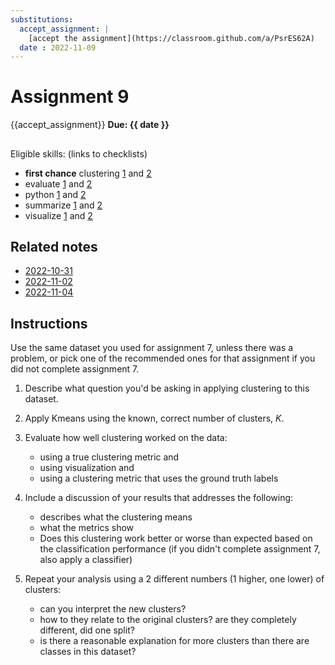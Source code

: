 ```yaml
---
substitutions:
  accept_assignment: |
    [accept the assignment](https://classroom.github.com/a/PsrES62A)
  date : 2022-11-09
---
```

# Assignment 9

{{accept_assignment}}
__Due: {{ date }}__

##

Eligible skills: (links to checklists)
- **first chance** clustering [1](https://rhodyprog4ds.github.io/BrownFall22/syllabus/achievements.html#clustering-level1) and [2](https://rhodyprog4ds.github.io/BrownFall22/syllabus/achievements.html#clustering-level2)
- evaluate [1](https://rhodyprog4ds.github.io/BrownFall22/syllabus/achievements.html#evaluate-level1) and [2](https://rhodyprog4ds.github.io/BrownFall22/syllabus/achievements.html#evaluate-level2)
- python [1](https://rhodyprog4ds.github.io/BrownFall22/syllabus/achievements.html#python-level1) and [2](https://rhodyprog4ds.github.io/BrownFall22/syllabus/achievements.html#python-level2)
- summarize [1](https://rhodyprog4ds.github.io/BrownFall22/syllabus/achievements.html#summarize-level1) and [2](https://rhodyprog4ds.github.io/BrownFall22/syllabus/achievements.html#summarize-level2)
- visualize [1](https://rhodyprog4ds.github.io/BrownFall22/syllabus/achievements.html#visualize-level1) and [2](https://rhodyprog4ds.github.io/BrownFall22/syllabus/achievements.html#visualize-level2)



## Related notes

- [2022-10-31](../notes/2022-10-31)
- [2022-11-02](../notes/2022-11-02)
- [2022-11-04](../notes/2022-11-04)


## Instructions

Use the same dataset you used for assignment 7, unless there was a problem, or pick one of the recommended ones for that assignment if you did not complete assignment 7.

1. Describe what question you'd be asking in applying clustering to this dataset.
1. Apply Kmeans using the known, correct
number of clusters, $K$.
1.  Evaluate how well clustering worked on the data:

    - using a true clustering metric and
    - using visualization and
    - using a clustering metric that uses the ground truth labels
1. Include a discussion of your results that addresses the following:

    - describes what the clustering means
    - what the metrics show
    - Does this clustering work better or worse than expected based on the classification performance (if you didn't complete assignment 7, also apply a classifier)
1. Repeat your analysis using a 2 different numbers (1 higher, one lower) of clusters:

    - can you interpret the new clusters?
    - how to they relate to the original clusters? are they completely different, did one split?
    - is there a reasonable explanation for more clusters than there are classes in this dataset?
